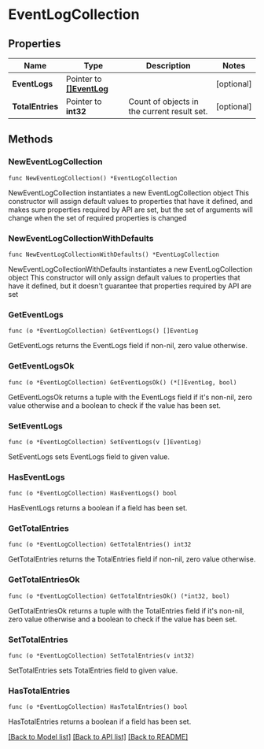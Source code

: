 # EventLogCollection

## Properties

Name | Type | Description | Notes
------------ | ------------- | ------------- | -------------
**EventLogs** | Pointer to [**[]EventLog**](EventLog.md) |  | [optional] 
**TotalEntries** | Pointer to **int32** | Count of objects in the current result set. | [optional] 

## Methods

### NewEventLogCollection

`func NewEventLogCollection() *EventLogCollection`

NewEventLogCollection instantiates a new EventLogCollection object
This constructor will assign default values to properties that have it defined,
and makes sure properties required by API are set, but the set of arguments
will change when the set of required properties is changed

### NewEventLogCollectionWithDefaults

`func NewEventLogCollectionWithDefaults() *EventLogCollection`

NewEventLogCollectionWithDefaults instantiates a new EventLogCollection object
This constructor will only assign default values to properties that have it defined,
but it doesn't guarantee that properties required by API are set

### GetEventLogs

`func (o *EventLogCollection) GetEventLogs() []EventLog`

GetEventLogs returns the EventLogs field if non-nil, zero value otherwise.

### GetEventLogsOk

`func (o *EventLogCollection) GetEventLogsOk() (*[]EventLog, bool)`

GetEventLogsOk returns a tuple with the EventLogs field if it's non-nil, zero value otherwise
and a boolean to check if the value has been set.

### SetEventLogs

`func (o *EventLogCollection) SetEventLogs(v []EventLog)`

SetEventLogs sets EventLogs field to given value.

### HasEventLogs

`func (o *EventLogCollection) HasEventLogs() bool`

HasEventLogs returns a boolean if a field has been set.

### GetTotalEntries

`func (o *EventLogCollection) GetTotalEntries() int32`

GetTotalEntries returns the TotalEntries field if non-nil, zero value otherwise.

### GetTotalEntriesOk

`func (o *EventLogCollection) GetTotalEntriesOk() (*int32, bool)`

GetTotalEntriesOk returns a tuple with the TotalEntries field if it's non-nil, zero value otherwise
and a boolean to check if the value has been set.

### SetTotalEntries

`func (o *EventLogCollection) SetTotalEntries(v int32)`

SetTotalEntries sets TotalEntries field to given value.

### HasTotalEntries

`func (o *EventLogCollection) HasTotalEntries() bool`

HasTotalEntries returns a boolean if a field has been set.


[[Back to Model list]](../README.md#documentation-for-models) [[Back to API list]](../README.md#documentation-for-api-endpoints) [[Back to README]](../README.md)


